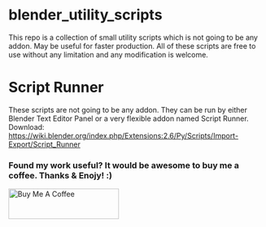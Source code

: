 # blender_utility_scripts
This repo is a collection of small utility scripts which is not going to be any addon. May be useful for faster production. All of these scripts are free to use without any limitation and any modification is welcome.
# Script Runner
These scripts are not going to be any addon. They can be run by either Blender Text Editor Panel or a very flexible addon named Script Runner. Download: https://wiki.blender.org/index.php/Extensions:2.6/Py/Scripts/Import-Export/Script_Runner

### Found my work useful? It would be awesome to buy me a coffee. Thanks & Enojy! :)

<a href="https://www.buymeacoffee.com/fahadp" target="_blank"><img src="https://cdn.buymeacoffee.com/buttons/v2/default-yellow.png" alt="Buy Me A Coffee" style="height: 60px !important;width: 217px !important;" ></a>
